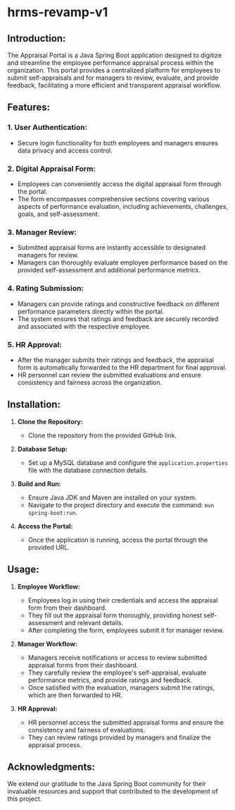 # hrms-revamp-v1

## Introduction:
The Appraisal Portal is a Java Spring Boot application designed to digitize and streamline the employee performance appraisal process within the organization. This portal provides a centralized platform for employees to submit self-appraisals and for managers to review, evaluate, and provide feedback, facilitating a more efficient and transparent appraisal workflow.

## Features:

### 1. User Authentication:
- Secure login functionality for both employees and managers ensures data privacy and access control.

### 2. Digital Appraisal Form:
- Employees can conveniently access the digital appraisal form through the portal.
- The form encompasses comprehensive sections covering various aspects of performance evaluation, including achievements, challenges, goals, and self-assessment.

### 3. Manager Review:
- Submitted appraisal forms are instantly accessible to designated managers for review.
- Managers can thoroughly evaluate employee performance based on the provided self-assessment and additional performance metrics.

### 4. Rating Submission:
- Managers can provide ratings and constructive feedback on different performance parameters directly within the portal.
- The system ensures that ratings and feedback are securely recorded and associated with the respective employee.

### 5. HR Approval:
- After the manager submits their ratings and feedback, the appraisal form is automatically forwarded to the HR department for final approval.
- HR personnel can review the submitted evaluations and ensure consistency and fairness across the organization.

## Installation:

1. **Clone the Repository:**
   - Clone the repository from the provided GitHub link.

2. **Database Setup:**
   - Set up a MySQL database and configure the `application.properties` file with the database connection details.

3. **Build and Run:**
   - Ensure Java JDK and Maven are installed on your system.
   - Navigate to the project directory and execute the command: `mvn spring-boot:run`.

4. **Access the Portal:**
   - Once the application is running, access the portal through the provided URL.

## Usage:

1. **Employee Workflow:**
   - Employees log in using their credentials and access the appraisal form from their dashboard.
   - They fill out the appraisal form thoroughly, providing honest self-assessment and relevant details.
   - After completing the form, employees submit it for manager review.

2. **Manager Workflow:**
   - Managers receive notifications or access to review submitted appraisal forms from their dashboard.
   - They carefully review the employee's self-appraisal, evaluate performance metrics, and provide ratings and feedback.
   - Once satisfied with the evaluation, managers submit the ratings, which are then forwarded to HR.

3. **HR Approval:**
   - HR personnel access the submitted appraisal forms and ensure the consistency and fairness of evaluations.
   - They can review ratings provided by managers and finalize the appraisal process.

## Acknowledgments:
We extend our gratitude to the Java Spring Boot community for their invaluable resources and support that contributed to the development of this project.
